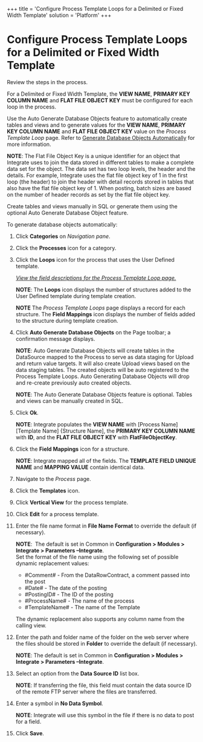 +++
title = 'Configure Process Template Loops for a Delimited or Fixed Width Template'
solution = 'Platform'
+++

# Configure Process Template Loops for a Delimited or Fixed Width Template

<span id="Post Data Using UDF or Fixed Width Steps" class="popUpLink">Review
the steps in the process. </span>

For a Delimited or Fixed Width Template, the **VIEW NAME**, **PRIMARY
KEY COLUMN NAME** and **FLAT FILE OBJECT KEY** must be configured for
each loop in the process.

Use the Auto Generate Database Objects feature to automatically create
tables and views and to generate values for the **VIEW NAME**, **PRIMARY
KEY COLUMN NAME** and **FLAT FILE OBJECT KEY** value on the *Process
Template Loop* page. Refer to [Generate Database Objects
Automatically](Generate_Database_Objects_Automatically.htm) for more
information.

**NOTE**: The Flat File Object Key is a unique identifier for an object
that Integrate uses to join the data stored in different tables to make
a complete data set for the object. The data set has two loop levels,
the header and the details. For example, Integrate uses the flat file
object key of 1 in the first loop (the header) to join the header with
detail records stored in tables that also have the flat file object key
of 1. When posting, batch sizes are based on the number of header
records as set by the flat file object key.

Create tables and views manually in SQL or generate them using the
optional Auto Generate Database Object feature.

To generate database objects automatically:

1.  Click **Categories** on *Navigation pane*.

2.  Click the **Processes** icon for a category.

3.  Click the **Loops** icon for the process that uses the User Defined
    template.
    
    *[View the field descriptions for the Process Template Loop
    page.](../Page_Desc/Process_Template_Loop.htm)*
    
    **NOTE**: The **Loops** icon displays the number of structures added
    to the User Defined template during template creation.
    
    **NOTE** The *Process Template Loops* page displays a record for
    each structure. The **Field Mappings** icon displays the number of
    fields added to the structure during template creation.

4.  Click **Auto Generate Database Objects** on the Page toolbar; a
    confirmation message displays.
    
    **NOTE**: Auto Generate Database Objects will create tables in the
    DataSource mapped to the Process to serve as data staging for Upload
    and return value targets. It will also create Upload views based on
    the data staging tables. The created objects will be auto registered
    to the Process Template Loops. Auto Generating Database Objects will
    drop and re-create previously auto created objects.
    
    **NOTE**: The Auto Generate Database Objects feature is optional.
    Tables and views can be manually created in SQL.

5.  Click **Ok**.
    
    **NOTE**: Integrate populates the **VIEW NAME** with \[Process
    Name\] \[Template Name\] {Structure Name\], the **PRIMARY KEY COLUMN
    NAME** with **ID**, and the **FLAT FILE OBJECT KEY** with
    **FlatFileObjectKey**.

6.  Click the **Field Mappings** icon for a structure.
    
    **NOTE**: Integrate mapped all of the fields. The **TEMPLATE FIELD
    UNIQUE NAME** and **MAPPING VALUE** contain identical data.

7.  Navigate to the *Process* page.

8.  Click the **Templates** icon.

9.  Click **Vertical View** for the process template.

10. Click **Edit** for a process template.

11. Enter the file name format in **File Name Format** to override the
    default (if necessary).
    
    **NOTE**:  The default is set in Common in **Configuration \>
    Modules \> Integrate \> Parameters –Integrate**.  
    Set the format of the file name using the following set of possible
    dynamic replacement values:
    
      - \#Comment\# - From the DataRowContract, a comment passed into
        the post
      - \#Date\# - The date of the posting
      - \#PostingID\# - The ID of the posting
      - \#ProcessName\# - The name of the process
      - \#TemplateName\# - The name of the Template
    
    The dynamic replacement also supports any column name from the
    calling view.

12. Enter the path and folder name of the folder on the web server where
    the files should be stored in **Folder** to override the default (if
    necessary).
    
    **NOTE**: The default is set in Common in **Configuration \> Modules
    \> Integrate \> Parameters –Integrate**.

13. Select an option from the **Data Source ID** list box.
    
    **NOTE**: If transferring the file, this field must contain the data
    source ID of the remote FTP server where the files are transferred. 

14. Enter a symbol in **No Data Symbol**.
    
    **NOTE**: Integrate will use this symbol in the file if there is no
    data to post for a field.

15. Click **Save**.
